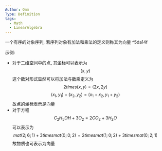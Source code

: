 ```yaml
---
Author: Qmm
Type: Definition
tags:
  - Math
  - LinearAlgebra
---
```

一个有序的对象序列, 若序列对象有加法和乘法的定义则称其为向量 ^5da14f

示例:
- 对于二维空间中的点, 其坐标可以表示为$$(x,y)$$这个数对形式显然可以将加法与数乘定义为$$2 times(x,y) = (2x,2y)$$$$(x_1,y_1) + (x_2,y_2) = (x_1+x_2,y_1+y_2)$$故点的坐标表示是向量
- 对于方程$$C_2H_5O H+3O_2=2C O_2+3H_2O$$可以表示为$$mat(2;6;1)+3times mat(0;0;2) = 2times mat(1;0;2) + 3times mat(0;2;1)$$故物质也可表示为向量